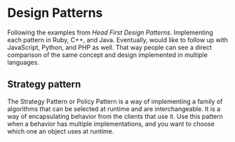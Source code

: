 # Design Patterns

Following the examples from _Head First Design Patterns_. Implementing each pattern in Ruby, C++, and Java. Eventually, would like to follow up with JavaScript, Python, and PHP as well. That way people can see a direct comparison of the same concept and design implemented in multiple languages.

## Strategy pattern

The Strategy Pattern or Policy Pattern is a way of implementing a family of algorithms that can be selected at runtime and are interchangeable. It is a way of encapsulating behavior from the clients that use it. Use this pattern when a behavior has multiple implementations, and you want to choose which one an object uses at runtime.